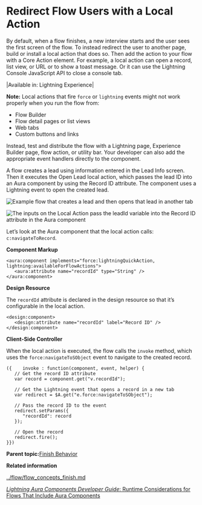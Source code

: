 # Redirect Flow Users with a Local Action

By default, when a flow finishes, a new interview starts and the user sees the first screen of the flow. To instead redirect the user to another page, build or install a local action that does so. Then add the action to your flow with a Core Action element. For example, a local action can open a record, list view, or URL or to show a toast message. Or it can use the Lightning Console JavaScript API to close a console tab.

|Available in: Lightning Experience|

**Note:** Local actions that fire `force` or `lightning` events might not work properly when you run the flow from:

-   Flow Builder
-   Flow detail pages or list views
-   Web tabs
-   Custom buttons and links

Instead, test and distribute the flow with a Lightning page, Experience Builder page, flow action, or utility bar. Your developer can also add the appropriate event handlers directly to the component.

A flow creates a lead using information entered in the Lead Info screen. Then it executes the Open Lead local action, which passes the lead ID into an Aura component by using the Record ID attribute. The component uses a Lightning event to open the created lead.

![Example flow that creates a lead and then opens that lead in another tab](images/flow_finish_override_ex.png)

![The inputs on the Local Action pass the leadId variable into the Record ID attribute in the Aura component](images/flow_finish_override_inputs.png)

Let’s look at the Aura component that the local action calls: `c:navigateToRecord`.

**Component Markup**

```
<aura:component implements="force:lightningQuickAction, lightning:availableForFlowActions">
   <aura:attribute name="recordId" type="String" />
</aura:component>
```

**Design Resource**

The `recordId` attribute is declared in the design resource so that it’s configurable in the local action.

```
<design:component>
   <design:attribute name="recordId" label="Record ID" />
</design:component>
```

**Client-Side Controller**

When the local action is executed, the flow calls the `invoke` method, which uses the `force:navigateToSObject` event to navigate to the created record.

```
({    invoke : function(component, event, helper) {
   // Get the record ID attribute
   var record = component.get("v.recordId");
   
   // Get the Lightning event that opens a record in a new tab
   var redirect = $A.get("e.force:navigateToSObject");
   
   // Pass the record ID to the event
   redirect.setParams({
      "recordId": record
   });
        
   // Open the record
   redirect.fire();
}})
```

**Parent topic:**[Finish Behavior](../flow/flow_concepts_finish.md)

**Related information**  


[../flow/flow\_concepts\_finish.md](../flow/flow_concepts_finish.md)

[*Lightning Aura Components Developer Guide*: Runtime Considerations for Flows That Include Aura Components](https://developer.salesforce.com/docs/atlas.en-us.lightning.meta/lightning/components_config_for_flow_tips_runtime.htm)

